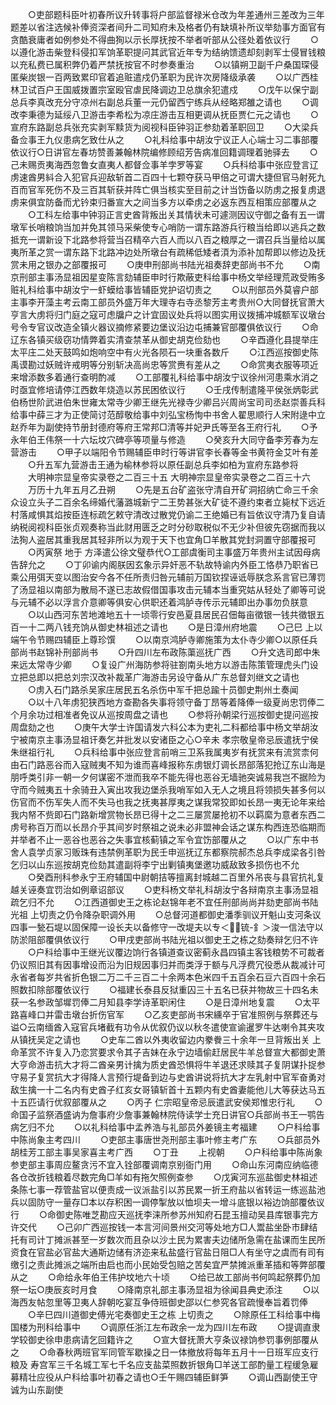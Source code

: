 <!-- { "loadSidebar": true } -->
　　○吏部题科臣叶初春所议升转事将户部监督禄米仓改为年差通州三差改为三年题差以省注选候补俸资深者间升二司知府未及格者仍有缺填补所议举劾事方面官有贪酷衰庸者如例参处不得曲狥以示长厚抚按不举者听部从公径处着依议行
　　○以遵化游击柴登科侵扣军饷革职提问其武官近年专为结纳馈遗却刻剥军士侵冒钱粮以充私费已属积弊仍着严禁抚按官不时参奏重治
　　○以镇朔卫副千户桑国琛侵匿柴炭银一百两致累印官着追赃遣戍仍革职为民许次房降级承袭
　　○以广西桂林卫试百户王国威拨置宗室殴官虐民降调边卫总旗余犯遣戍
　　○戊午以保宁副总兵李真改充分守凉州右副总兵董一元仍留西宁练兵从经略郑雒之请也
　　○调改李秉德为延绥八卫游击李希松为凉庄游击互相更调从抚臣贾仁元之请也
　　○宣府东路副总兵张充实剥军黩货为阅视科臣钟羽正参劾着革职回卫
　　○大梁兵备佥事王九仪患病乞致仕从之
　　○礼科给事中胡汝宁议正人心端士习二事部覆依议行○日讲官左春坊赞善兼翰林院编修顾绍芳告病准回籍调理着驰驿去
　　○己未赐贡夷海西忽鲁女直夷人都督佥事羊孛罗等宴
　　○兵科给事中张应登言辽虏速酋男紏合入犯官兵迎敌斩首二百四十七颗夺获马甲倍之可谓大捷但官马射死九百而官军死伤不及三百其斩获并阵亡俱当核实至目前之计当饬备以防虏之报复虏退虏来俱宜防备而尤钤束归番宣大之间当多方以牵虏之必返东西互相策应部覆从之
　　○工科左给事中钟羽正言史酋背叛出关其情状未可遽测因议守御之备有五一谓墩军长哨粮饷当加并免其领马采柴使专心哨防一谓东路游兵行粮当给即以逃兵之数抵充一谓新设下北路参将营当召精卒六百人而以八百之粮厚之一谓召兵当量给以属夷所革之赏一谓东路下北路冲边处所墩台有疏稀低矮者湏为添补加帮即以修边及抚赏未用之银办之部覆报可
　　○庚申刑部尚书陆光祖奏辞吏部尚书不允
　　○南京刑部主事汤显祖因星变陈言劾辅臣申时行欺蔽吏科给事中杨文举经理荒政受贿多赃礼科给事中胡汝宁一虾蟆给事皆辅臣党护诏切责之
　　○以刑部员外莫睿户部主事李开藻主考云南工部员外盛万年大理寺右寺丞黎芳主考贵州○大同督抚官萧大亨言大虏将归门庭之寇可虑牖户之计宜固议处兵将以图实用议拨捕冲城额军议墩台号令专官议改造全镇火器议摘修紧要边堡议沿边屯捕兼官部覆俱依议行
　　○命辽东各镇买级窃功情弊着实清查禁革从御史胡克俭劾也
　　○辛酉遵化县提举庄太平庄二处天鼓鸣如炮响空中有火光各陨石一块重各数斤
　　○江西巡按御史陈禹谟勘过妖贼许戒明等分别斩决高尚忠等赏赉有差从之
　　○命赏夷衣服等项近来增添数多着通行查明酌减
　　○工部覆礼科给事中胡汝宁议徐州河患乘水消之时亟宜修培请停江西数年烧造以苏民困依议行
　　○壬戌传制遣隆平侯张炳彰武伯杨世阶武进伯朱世雍太常寺少卿王继先光禄寺少卿吕兴周尚宝司司丞赵崇善兵科给事中薛三才为正使简讨范醇敬给事中刘弘宝杨恂中书舍人翟思顺行人宋附逯中立赵乔年为副使持节册封德府等府王常邦□清等并妃尹氏等至各王府行礼
　　○予永年伯王伟祭一十六坛坟穴碑亭等项量与修造
　　○癸亥升大同守备李芳春为左营游击
　　○甲子以端阳令节赐辅臣申时行等讲官李长春等金书黄符金艾叶有差
　　○升五军九营游击王通为榆林参将以原任副总兵李如柏为宣府东路参将
　　大明神宗显皇帝实录卷之二百三十五
大明神宗显皇帝实录卷之二百三十六
　　万历十九年五月乙丑朔
　　○先是五台矿盗张守清自开矿洞招纳亡命三千余众设立头子二百余名缔婚代藩潞城新宁二王势甚张大矿徒不遵约束者立毙杖下远近村落咸惧其焰按臣连标疏乞敕守清改过散党仍谕二王绝婚已有旨依议守清乃复自请纳税阅视科臣张贞观奏称当此财用匮乏之时分砂取税似不无少补但彼先窃据而我以法狥人盗居其重我居其轻非所以为观于天下也宜角□羊散其党封洞置守部覆报可
　　○丙寅祭  地于  方泽遣公徐文璧恭代○工部虞衡司主事盛万年贵州主试因母病告辞允之
　　○丁卯谕内阁朕因玄象示异奸恶不轨故特谕内外臣工恪恭乃职省已乘公用弭天变以图治安今各不任所责归咎元辅前万国钦捏诬诋辱朕念系言官已薄罚了汤显祖以南部为散局不遂已志故假借国事攻击元辅本当重究姑从轻处了卿等可说与元辅不必以浮言介意卿等俱安心供职还着鸿胪寺传示元辅即出办事勿负朕意
　　○以山西河东苦地滩地五十一顷零行安邑夏县居民召佃每亩徵银一钱共徵银五百一十二两八钱充饷从御史林祖述之请也
　　○是日漳州府地震
　　○己巳  上以端午令节赐四辅臣上尊珍馔
　　○以南京鸿胪寺卿施策为太仆寺少卿○以原任兵部尚书赵锦补刑部尚书
　　○升四川左布政陈蕖巡抚广西
　　○升文选司郎中朱来远太常寺少卿
　　○复设广州海防参将驻劄南头地方以游击陈策管理虎头门设立把总即以把总刘宗汉改补裁革广海游击另设守备从广东总督刘继文之请也
　　○虏入石门路杀吴家庄居民五名杀伤中军千把总踰十员御史荆州土奏闻
　　○以十八年虏犯狭西地方查勘各失事将领守备丁昂等着降俸一级夏尚忠罚俸二个月余功过相准者免议从巡按周盘之请也
　　○参将孙朝梁行巡按御史提问巡按周盘劾之也
　　○庚午大学士许国请发六科公本为吏礼二科都给事中杨文举胡汝宁被南京主事汤显祖讦奏乞并批发以安诸臣之心○辛未  孝宗敬皇帝忌辰遣抚宁侯朱继祖行礼
　　○兵科给事中张应登言前哨三卫系我属夷岁有抚赏来有流赏柰何由石门路恶谷而入寇贼夷不知为谁而喜峰报称东虏银灯调长昂部落犯抢辽东山海是朋呼类引非一朝一夕何谋密不泄而我卒不能先得也恶谷无墙驰突诚易我岂不据险为守而今贼夷五十余骑丑入寅出攻我边堡杀我哨军如入无人之境且将领损失甚多何以伤官而不伤军失人而不失马也我之抚夷甚厚夷之谋我常狡即如长昂一夷无论年来给我内帑不赀即石门路新增赏物长昂已得十之二三屡赏屡抢初不以羁縻为意者东西二虏号称百万而以长昂介乎其间岁时祭祖之说未必非盟神会话之谋东构西连恐临期而并举者不止一恶谷也恶谷之失事宜核蓟镇之军令宜饬部覆从之
　　○以广东中书舍人袁学贞家习贩珠有违禁例革职为民壬申巡抚辽东都察院郝杰总兵李成梁各引咎乞归以山东巡按胡克俭劾其遣副将李宁出剿镇夷堡邀功威敌致多损伤也不允
　　○癸酉刑科参永宁王府辅国中尉朝拮等擅离封城越二百里外吊丧与县官抗礼复越关诬奏宜罚治如例章诏部议
　　○吏科杨文举礼科胡汝宁各辩南京主事汤显祖疏乞归不允
　　○江西道御史王之栋论赵锦年老不宜任刑部尚尚并劾吏部尚书陆光祖  上切责之仍令降杂职调外用
　　○总督河道都御史潘季驯议开魁山支河条议四事一甃石堤以固保障一设长夫以备修守一改堤夫以专＜锍-釒＞浚一信法守以防淤阻部覆俱依议行
　　○甲戌吏部尚书陆光祖以御史王之栋之劾奏辩乞归不许
　　○户科给事中王继光议覆边饷行各镇道查议密蓟永昌四镇主客钱粮势不可裁者仍议照旧其有因事增设而沿为旧规因事归并而类浮于额与凡浮费冗役悉从裁减计可永省者每岁共省折色银二万二千三百二十余两本色米四千五百余石豆六百四十余石照数扣除部覆依议行
　　○福建长泰县反狱重囚三十五名已获并物故三十四名未获一名参政邹墀罚俸二月知县李学诗革职闲住
　　○是日漳州地复震
　　○太平路喜峰口并雷击墩台折伤官军
　　○乙亥吏部尚书宋纁卒于官准照例与祭葬还与谥○云南缅酋入寇官兵堵截有功令从优叙仍议以秋冬遣使宣谕暹罗牛达喇令其夹攻从镇抚吴定之请也
　　○史车二酋以外夷收留边内豢餋三十余年一旦背叛出关  上命革赏不许复入乃恋赏要求令其子吉妹在永宁边墙偷赶居民牛羊总督宣大都御史萧大亨命游击抗大才将二酋亲男计擒为质史酋恐惧将牛羊退还求赎其子复阴谋扑捉参守易子复赏抗大才得降人言预行堤备到边与史酋讲说将抗大才左乳射中官军奋勇对敌生擒一十二名内有史酋子红亥女哥镇斩首十五颗内有史酋妻能他儿大等获达马五十五匹请行优叙部覆从之
　　○丙子  仁宗昭皇帝忌辰遣武安侯郑惟忠行礼
　　○命国子监祭酒盛讷为詹事府少詹事兼翰林院侍读学士充日讲官○兵部尚书王一鹗告病乞归不允
　　○以礼科给事中孟养浩与礼部员外姜镜主考福建
　　○户科给事中陈尚象主考四川
　　○吏部主事唐世尧刑部主事叶修主考广东
　　○兵部员外胡桂芳工部主事吴家喜主考广西
　　○丁丑
　　上视朝
　　○户科给事中陈尚象参吏部主事周应鳌贪污不宜入铨部覆调南京别衙门用
　　○命山东河南应纳临德各仓改折钱粮着尽数完角□羊如有拖欠照例查参
　　○戊寅河东巡盐御史林祖述条陈七事一荐管盐官以便责成一议派盐引以苏民累一折王府盐以省转运一练巡盐池兵以固防守一量存□本以存积困一调停掣放以恤坝夫一增斗底银以裕边饷部覆依议行
　　○命御史陈唯芝勘应天巡抚李涞所参苏州知府石昆玉擅动吴县库银事完方许交代
　　○己卯广西巡按钱一本言河间景州交河等处地方□人鬻盐坐卧市肆结托有司计丁摊派甚至一岁数次而且杂以沙土民为累害夫边储所急需在盐课而生民所资食在官盐必官盐大通斯边储有济迩来私盐盛行官盐日阻□人有坐守之虞而有司有缴引之责此摊派之端所由启也而小民始受包赔之苦矣宜严禁摊派重革插和等弊部覆从之
　　○命给永年伯王伟护坟地六十顷
　　○给已故工部尚书何鸣起祭葬仍加祭一坛○庚辰亥时月食
　　○降南京礼部主事汤显祖为徐闻县典史添注
　　○以海西友帖忽里等卫夷人辞朝吃宴互争侍班御史邵以仁参究各官疏慢奉旨着罚俸
　　○辛巳四川道御史傅光宅奏御史王之栋  上切责之
　　○除原任工科给事中梅国楼为刑科给事中
　　○调原任浙江左布政余一龙为四川左布政
　　○提调直隶学较御史徐申患病请乞回籍许之
　　○宣大督抚萧大亨条议禄饷参罚事例部覆从之
　　○命春秋两班官军同管军歇操之日一体撤放将每年五月十一日班军应支行粮及  寿宫军三千名城工军七千名应支盐菜照数折银角□羊送工部酌量工程缓急雇募精壮应役从户科给事叶初春之请也○壬午赐四辅臣鲜笋
　　○调山西副使王守诚为山东副使
